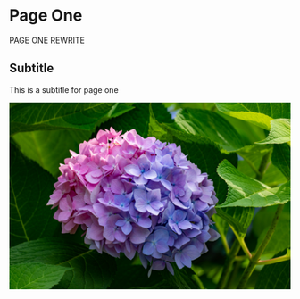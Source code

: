 # Page One

PAGE ONE REWRITE

## Subtitle

This is a subtitle for page one

![Image](./images/image1.jpg)